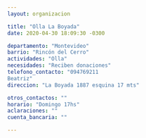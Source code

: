 ```yaml
---
layout: organizacion

title: "Olla La Boyada"
date: 2020-04-30 18:09:30 -0300

departamento: "Montevideo"
barrio: "Rincón del Cerro"
actividades: "Olla"
necesidades: "Reciben donaciones"
telefono_contacto: "094769211
Beatriz"
direccion: "La Boyada 1887 esquina 17 mts"

otros_contactos: ""
horario: "Domingo 17hs"
aclaraciones: ""
cuenta_bancaria: ""

---
```

